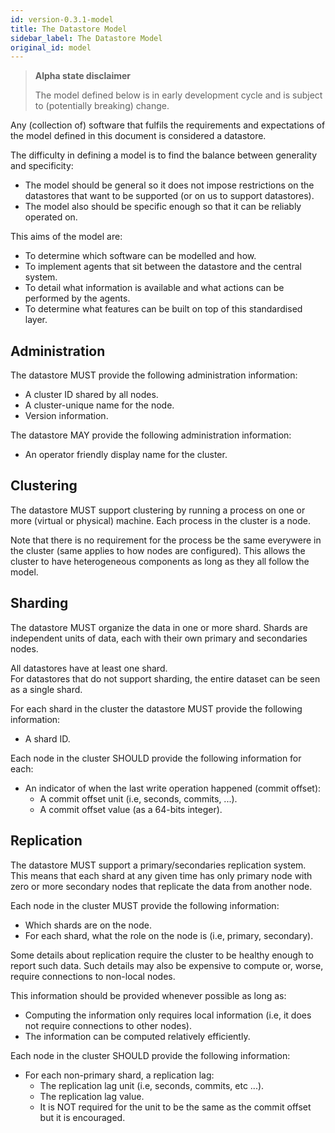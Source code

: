 ```yaml
---
id: version-0.3.1-model
title: The Datastore Model
sidebar_label: The Datastore Model
original_id: model
---
```


<blockquote class="warning">

**Alpha state disclaimer**

The model defined below is in early development cycle
and is subject to (potentially breaking) change.

</blockquote>

Any (collection of) software that fulfils the requirements and expectations
of the model defined in this document is considered a datastore.

The difficulty in defining a model is to find the balance
between generality and specificity:

  * The model should be general so it does not impose restrictions on the
    datastores that want to be supported (or on us to support datastores).
  * The model also should be specific enough so that it can be reliably operated on.

This aims of the model are:

  * To determine which software can be modelled and how.
  * To implement agents that sit between the datastore and the central system.
  * To detail what information is available and what actions can be performed by the agents.
  * To determine what features can be built on top of this standardised layer.


## Administration
The datastore MUST provide the following administration information:

  * A cluster ID shared by all nodes.
  * A cluster-unique name for the node.
  * Version information.

The datastore MAY provide the following administration information:

  * An operator friendly display name for the cluster.


## Clustering
The datastore MUST support clustering by running a process on one or more (virtual or physical)
machine.
Each process in the cluster is a node.

Note that there is no requirement for the process be the same everywere in the cluster
(same applies to how nodes are configured).
This allows the cluster to have heterogeneous components as long as they all follow the model.


## Sharding
The datastore MUST organize the data in one or more shard.
Shards are independent units of data, each with their own primary and secondaries nodes.

All datastores have at least one shard.  
For datastores that do not support sharding, the entire dataset can be seen as a single shard.

For each shard in the cluster the datastore MUST provide the following information:

  * A shard ID.

Each node in the cluster SHOULD provide the following information for each:

  * An indicator of when the last write operation happened (commit offset):
    * A commit offset unit (i.e, seconds, commits, ...).
    * A commit offset value (as a 64-bits integer).


## Replication
The datastore MUST support a primary/secondaries replication system.
This means that each shard at any given time has only primary node with zero or more
secondary nodes that replicate the data from another node.

Each node in the cluster MUST provide the following information:

  * Which shards are on the node.
  * For each shard, what the role on the node is (i.e, primary, secondary).

Some details about replication require the cluster to be healthy enough to report such data.
Such details may also be expensive to compute or, worse, require connections to non-local nodes.

This information should be provided whenever possible as long as:

  * Computing the information only requires local information
    (i.e, it does not require connections to other nodes).
  * The information can be computed relatively efficiently.

Each node in the cluster SHOULD provide the following information:

  * For each non-primary shard, a replication lag:
    * The replication lag unit (i.e, seconds, commits, etc ...).
    * The replication lag value.
    * It is NOT required for the unit to be the same as the commit offset but it is encouraged.
